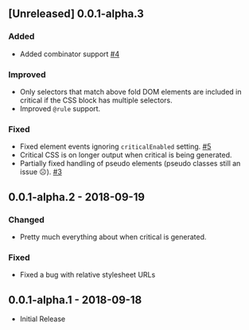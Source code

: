 ## [Unreleased] 0.0.1-alpha.3
### Added
- Added combinator support [#4]

### Improved
- Only selectors that match above fold DOM elements are included in critical if
the CSS block has multiple selectors.
- Improved `@rule` support. 

### Fixed
- Fixed element events ignoring `criticalEnabled` setting. [#5]
- Critical CSS is on longer output when critical is being generated.
- Partially fixed handling of pseudo elements (pseudo classes still an issue ☹️). [#3]

[#3]: https://github.com/ethercreative/critical/issues/3
[#4]: https://github.com/ethercreative/critical/issues/4
[#5]: https://github.com/ethercreative/critical/issues/5

## 0.0.1-alpha.2 - 2018-09-19
### Changed
- Pretty much everything about when critical is generated.

### Fixed
- Fixed a bug with relative stylesheet URLs

## 0.0.1-alpha.1 - 2018-09-18
- Initial Release
